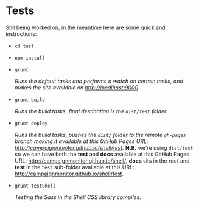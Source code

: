 # Tests

Still being worked on, in the meantime here are some quick and instructions:

- `cd test`

- `npm install`

- `grunt`

  *Runs the default tasks and performs a watch on certain tasks, and makes the
  site available on <http://localhost:9000>.*
- `grunt build`

  *Runs the build tasks, final destination is the `dist/test` folder.*
- `grunt deploy`

  *Runs the build tasks, pushes the `dist/` folder to the remote `gh-pages`
  branch making it available at this GitHub Pages URL:
  <http://campaignmonitor.github.io/shell/test>.*
  **N.B.** we're using `dist/test` so we can have both the **test** and
  **docs** available at this GitHub Pages URL:
  <http://campaignmonitor.github.io/shell/>, **docs** sits in the root and
  **test** in the `test` sub-folder available at this URL:
  <http://campaignmonitor.github.io/shell/test>.
- `grunt testShell`

  *Testing the Sass in the Shell CSS library compiles.*
